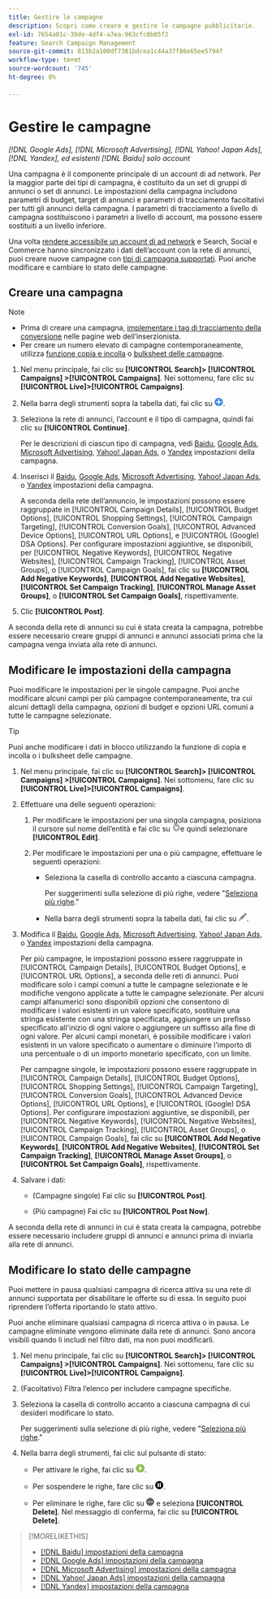 ```yaml
---
title: Gestire le campagne
description: Scopri come creare e gestire le campagne pubblicitarie.
exl-id: 7654a01c-39de-4df4-a7ea-963cfc8b05f2
feature: Search Campaign Management
source-git-commit: 813b2a100df7381bdcea1c44a37f86e65ee5794f
workflow-type: tm+mt
source-wordcount: '745'
ht-degree: 0%

---
```


# Gestire le campagne

*[!DNL Google Ads], [!DNL Microsoft Advertising], [!DNL Yahoo! Japan Ads], [!DNL Yandex], ed esistenti [!DNL Baidu] solo account*

Una campagna è il componente principale di un account di ad network. Per la maggior parte dei tipi di campagna, è costituito da un set di gruppi di annunci o set di annunci. Le impostazioni della campagna includono parametri di budget, target di annunci e parametri di tracciamento facoltativi per tutti gli annunci della campagna. I parametri di tracciamento a livello di campagna sostituiscono i parametri a livello di account, ma possono essere sostituiti a un livello inferiore.

Una volta [rendere accessibile un account di ad network](/help/search-social-commerce/campaign-management/accounts/ad-network-account-manage.md) e Search, Social e Commerce hanno sincronizzato i dati dell’account con la rete di annunci, puoi creare nuove campagne con [tipi di campagna supportati](/help/search-social-commerce/introduction/supported-inventory.md). Puoi anche modificare e cambiare lo stato delle campagne.

## Creare una campagna

>[!NOTE]
>
>* Prima di creare una campagna, [implementare i tag di tracciamento della conversione](/help/search-social-commerce/tracking/conversion-tracking-about.md) nelle pagine web dell’inserzionista.
>* Per creare un numero elevato di campagne contemporaneamente, utilizza [funzione copia e incolla](/help/search-social-commerce/campaign-management/campaigns/copy-paste.md) o [bulksheet delle campagne](/help/search-social-commerce/campaign-management/bulksheets/bulksheet-about.md).

1. Nel menu principale, fai clic su **[!UICONTROL Search]> [!UICONTROL Campaigns] >[!UICONTROL Campaigns]**. Nei sottomenu, fare clic su **[!UICONTROL Live]>[!UICONTROL Campaigns]**.

1. Nella barra degli strumenti sopra la tabella dati, fai clic su ![Crea](/help/search-social-commerce/assets/add.png "Crea").

1. Seleziona la rete di annunci, l’account e il tipo di campagna, quindi fai clic su **[!UICONTROL Continue]**.

   Per le descrizioni di ciascun tipo di campagna, vedi [Baidu](/help/search-social-commerce/campaign-management/campaigns/campaign-settings-baidu.md), [Google Ads](/help/search-social-commerce/campaign-management/campaigns/campaign-settings-google.md), [Microsoft Advertising](/help/search-social-commerce/campaign-management/campaigns/campaign-settings-microsoft.md), [Yahoo! Japan Ads](/help/search-social-commerce/campaign-management/campaigns/campaign-settings-yahoo-japan.md), o [Yandex](/help/search-social-commerce/campaign-management/campaigns/campaign-settings-yandex.md) impostazioni della campagna.

1. Inserisci il [Baidu](/help/search-social-commerce/campaign-management/campaigns/campaign-settings-baidu.md), [Google Ads](/help/search-social-commerce/campaign-management/campaigns/campaign-settings-google.md), [Microsoft Advertising](/help/search-social-commerce/campaign-management/campaigns/campaign-settings-microsoft.md), [Yahoo! Japan Ads](/help/search-social-commerce/campaign-management/campaigns/campaign-settings-yahoo-japan.md), o [Yandex](/help/search-social-commerce/campaign-management/campaigns/campaign-settings-yandex.md) impostazioni della campagna.

   A seconda della rete dell’annuncio, le impostazioni possono essere raggruppate in [!UICONTROL Campaign Details], [!UICONTROL Budget Options], [!UICONTROL Shopping Settings], [!UICONTROL Campaign Targeting], [!UICONTROL Conversion Goals], [!UICONTROL Advanced Device Options], [!UICONTROL URL Options], e [!UICONTROL (Google) DSA Options]. Per configurare impostazioni aggiuntive, se disponibili, per [!UICONTROL Negative Keywords], [!UICONTROL Negative Websites], [!UICONTROL Campaign Tracking], [!UICONTROL Asset Groups], o [!UICONTROL Campaign Goals], fai clic su **[!UICONTROL Add Negative Keywords]**, **[!UICONTROL Add Negative Websites]**, **[!UICONTROL Set Campaign Tracking]**, **[!UICONTROL Manage Asset Groups]**, o **[!UICONTROL Set Campaign Goals]**, rispettivamente.

1. Clic **[!UICONTROL Post]**.

A seconda della rete di annunci su cui è stata creata la campagna, potrebbe essere necessario creare gruppi di annunci e annunci associati prima che la campagna venga inviata alla rete di annunci.

## Modificare le impostazioni della campagna

Puoi modificare le impostazioni per le singole campagne. Puoi anche modificare alcuni campi per più campagne contemporaneamente, tra cui alcuni dettagli della campagna, opzioni di budget e opzioni URL comuni a tutte le campagne selezionate.

>[!TIP]
>
>Puoi anche modificare i dati in blocco utilizzando la funzione di copia e incolla o i bulksheet delle campagne.

1. Nel menu principale, fai clic su **[!UICONTROL Search]> [!UICONTROL Campaigns] >[!UICONTROL Campaigns]**. Nei sottomenu, fare clic su **[!UICONTROL Live]>[!UICONTROL Campaigns]**.

1. Effettuare una delle seguenti operazioni:

   1. Per modificare le impostazioni per una singola campagna, posiziona il cursore sul nome dell’entità e fai clic su ![Icona menu](/help/search-social-commerce/assets/arrow-dropdown-menu.png "Icona menu")e quindi selezionare **[!UICONTROL Edit]**.

   1. Per modificare le impostazioni per una o più campagne, effettuare le seguenti operazioni:

      * Seleziona la casella di controllo accanto a ciascuna campagna.

        Per suggerimenti sulla selezione di più righe, vedere &quot;[Seleziona più righe](/help/search-social-commerce/common-tasks/navigation-editing-selection/multiple-rows-select.md).&quot;

      * Nella barra degli strumenti sopra la tabella dati, fai clic su ![Modifica](/help/search-social-commerce/assets/edit.png "Modifica").

1. Modifica il [Baidu](/help/search-social-commerce/campaign-management/campaigns/campaign-settings-baidu.md), [Google Ads](/help/search-social-commerce/campaign-management/campaigns/campaign-settings-google.md), [Microsoft Advertising](/help/search-social-commerce/campaign-management/campaigns/campaign-settings-microsoft.md), [Yahoo! Japan Ads](/help/search-social-commerce/campaign-management/campaigns/campaign-settings-yahoo-japan.md), o [Yandex](/help/search-social-commerce/campaign-management/campaigns/campaign-settings-yandex.md) impostazioni della campagna.

   Per più campagne, le impostazioni possono essere raggruppate in [!UICONTROL Campaign Details], [!UICONTROL Budget Options], e [!UICONTROL URL Options], a seconda delle reti di annunci. Puoi modificare solo i campi comuni a tutte le campagne selezionate e le modifiche vengono applicate a tutte le campagne selezionate. Per alcuni campi alfanumerici sono disponibili opzioni che consentono di modificare i valori esistenti in un valore specificato, sostituire una stringa esistente con una stringa specificata, aggiungere un prefisso specificato all&#39;inizio di ogni valore o aggiungere un suffisso alla fine di ogni valore. Per alcuni campi monetari, è possibile modificare i valori esistenti in un valore specificato o aumentare o diminuire l&#39;importo di una percentuale o di un importo monetario specificato, con un limite.

   Per campagne singole, le impostazioni possono essere raggruppate in [!UICONTROL Campaign Details], [!UICONTROL Budget Options], [!UICONTROL Shopping Settings], [!UICONTROL Campaign Targeting], [!UICONTROL Conversion Goals], [!UICONTROL Advanced Device Options], [!UICONTROL URL Options], e [!UICONTROL (Google) DSA Options]. Per configurare impostazioni aggiuntive, se disponibili, per [!UICONTROL Negative Keywords], [!UICONTROL Negative Websites], [!UICONTROL Campaign Tracking], [!UICONTROL Asset Groups], o [!UICONTROL Campaign Goals], fai clic su **[!UICONTROL Add Negative Keywords]**, **[!UICONTROL Add Negative Websites]**, **[!UICONTROL Set Campaign Tracking]**, **[!UICONTROL Manage Asset Groups]**, o **[!UICONTROL Set Campaign Goals]**, rispettivamente.

1. Salvare i dati:

   * (Campagne singole) Fai clic su **[!UICONTROL Post]**.

   * (Più campagne) Fai clic su **[!UICONTROL Post Now]**.

A seconda della rete di annunci in cui è stata creata la campagna, potrebbe essere necessario includere gruppi di annunci e annunci prima di inviarla alla rete di annunci.

## Modificare lo stato delle campagne

Puoi mettere in pausa qualsiasi campagna di ricerca attiva su una rete di annunci supportata per disabilitare le offerte su di essa. In seguito puoi riprendere l’offerta riportando lo stato attivo.

Puoi anche eliminare qualsiasi campagna di ricerca attiva o in pausa. Le campagne eliminate vengono eliminate dalla rete di annunci. Sono ancora visibili quando li includi nel filtro dati, ma non puoi modificarli.

1. Nel menu principale, fai clic su **[!UICONTROL Search]> [!UICONTROL Campaigns] >[!UICONTROL Campaigns]**. Nei sottomenu, fare clic su **[!UICONTROL Live]>[!UICONTROL Campaigns]**.

1. (Facoltativo) Filtra l’elenco per includere campagne specifiche.

1. Seleziona la casella di controllo accanto a ciascuna campagna di cui desideri modificare lo stato.

   Per suggerimenti sulla selezione di più righe, vedere &quot;[Seleziona più righe](/help/search-social-commerce/common-tasks/navigation-editing-selection/multiple-rows-select.md).&quot;

1. Nella barra degli strumenti, fai clic sul pulsante di stato:

   * Per attivare le righe, fai clic su ![Attiva](/help/search-social-commerce/assets/activate.png "Attiva").

   * Per sospendere le righe, fare clic su ![Pausa](/help/search-social-commerce/assets/pause.png "Pausa").

   * Per eliminare le righe, fare clic su ![Altro](/help/search-social-commerce/assets/more.png "Altro") e seleziona **[!UICONTROL Delete]**. Nel messaggio di conferma, fai clic su **[!UICONTROL Delete]**.

>[!MORELIKETHIS]
>
>* [[!DNL Baidu] impostazioni della campagna](/help/search-social-commerce/campaign-management/campaigns/campaign-settings-baidu.md)
>* [[!DNL Google Ads] impostazioni della campagna](/help/search-social-commerce/campaign-management/campaigns/campaign-settings-google.md)
>* [[!DNL Microsoft Advertising] impostazioni della campagna](/help/search-social-commerce/campaign-management/campaigns/campaign-settings-microsoft.md)
>* [[!DNL Yahoo! Japan Ads] impostazioni della campagna](/help/search-social-commerce/campaign-management/campaigns/campaign-settings-yahoo-japan.md)
>* [[!DNL Yandex] impostazioni della campagna](/help/search-social-commerce/campaign-management/campaigns/campaign-settings-yandex.md)
